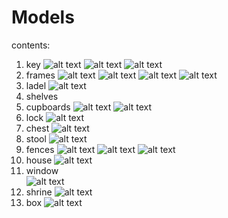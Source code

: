 # Models
contents:
1. key
![alt text](https://github.com/yichenemma/Models/blob/master/key.png)
![alt text](https://github.com/yichenemma/Models/blob/master/key2.png)
![alt text](https://github.com/yichenemma/Models/blob/master/key3.png)
2. frames
![alt text](https://github.com/yichenemma/Models/blob/master/frame%20vertices.png)
![alt text](https://github.com/yichenemma/Models/blob/master/mirror2.png)
![alt text](https://github.com/yichenemma/Models/blob/master/mirror%20frame.png)
![alt text](https://github.com/yichenemma/Models/blob/master/picture%20frame(square).png)
3. ladel
![alt text](https://github.com/yichenemma/Models/blob/master/ladel.png)
4. shelves
5. cupboards
![alt text](https://github.com/yichenemma/Models/blob/master/cuoboard.png)
![alt text](https://github.com/yichenemma/Models/blob/master/cupboard2.png)
6. lock
![alt text](https://github.com/yichenemma/Models/blob/master/new%20lock.png)
7. chest
![alt text](https://github.com/yichenemma/Models/blob/master/chest.png)
8. stool
![alt text](https://github.com/yichenemma/Models/blob/master/stool.png)
9. fences
![alt text](https://github.com/yichenemma/Models/blob/master/fence%202.png)
![alt text](https://github.com/yichenemma/Models/blob/master/fence3.png)
![alt text](https://github.com/yichenemma/Models/blob/master/fence.png)
10. house
![alt text](https://github.com/yichenemma/Models/blob/master/house2.png)
11. window\
![alt text](https://github.com/yichenemma/Models/blob/master/window.png)
12. shrine
![alt text](https://github.com/yichenemma/Models/blob/master/shrine.png)
13. box
![alt text](https://github.com/yichenemma/Models/blob/master/box.png)
